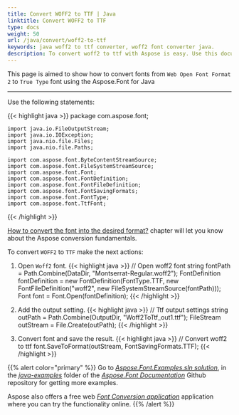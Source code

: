 ```yaml
---
title: Convert WOFF2 to TTF | Java
linktitle: Convert WOFF2 to TTF
type: docs
weight: 50
url: /java/convert/woff2-to-ttf
keywords: java woff2 to ttf converter, woff2 font converter java.
description: To convert woff2 to ttf with Aspose is easy. Use this documentation to see how exactly
---
```


This page is aimed to show how to convert fonts from `Web Open Font Format 2` to `True Type` font using the Aspose.Font for Java
_______

Use the following statements:

{{< highlight java >}} 
    package com.aspose.font;

    import java.io.FileOutputStream;
    import java.io.IOException;
    import java.nio.file.Files;
    import java.nio.file.Paths;

    import com.aspose.font.ByteContentStreamSource;
    import com.aspose.font.FileSystemStreamSource;
    import com.aspose.font.Font;
    import com.aspose.font.FontDefinition;
    import com.aspose.font.FontFileDefinition;
    import com.aspose.font.FontSavingFormats;
    import com.aspose.font.FontType;
    import com.aspose.font.TtfFont;
{{< /highlight >}}

 [How to convert the font into the desired format?](https://docs.aspose.com//font/java/convert/#how-to-convert-the-font-into-the-desired-format) chapter will let you know about the Aspose conversion fundamentals.

To convert `WOFF2` to `TTF` make the next actions:

1. Open `Woff2` font. 
{{< highlight java >}} 
    // Open woff2 font
    string fontPath = Path.Combine(DataDir, "Montserrat-Regular.woff2");
    FontDefinition fontDefinition = new FontDefinition(FontType.TTF, new FontFileDefinition("woff2", new FileSystemStreamSource(fontPath)));
    Font font = Font.Open(fontDefinition);
{{< /highlight >}}

2. Add the output setting.
{{< highlight java >}} 
    // Ttf output settings
    string outPath = Path.Combine(OutputDir, "Woff2ToTtf_out1.ttf");
    FileStream outStream = File.Create(outPath);
{{< /highlight >}}

3. Convert font and save the result.
{{< highlight java >}} 
    // Convert woff2 to ttf
    font.SaveToFormat(outStream, FontSavingFormats.TTF);
{{< /highlight >}}

{{% alert color="primary" %}}
Go to [*Aspose.Font.Examples.sln solution*](https://github.com/aspose-font/Aspose.Font-Documentation/tree/master/java-examples/src/main/java/com/aspose/font/examples/convertfont), in the [*java-examples*](https://github.com/aspose-font/Aspose.Font-Documentation/tree/master/java-examples/src/main/java/com/aspose/font/examples) folder of the [*Aspose.Font Documentation*](https://github.com/aspose-font/Aspose.Font-Documentation) Github repository for getting more examples.

Aspose also offers a free web [*Font Conversion application*](https://products.aspose.app/font/conversion) application where you can try the functionality online.
{{% /alert %}}
